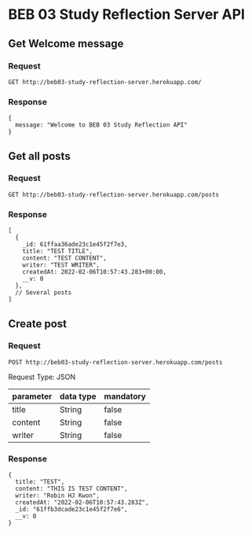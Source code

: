 # BEB 03 Study Reflection Server API #

## Get Welcome message ##

### Request ###

`GET http://beb03-study-reflection-server.herokuapp.com/`

### Response ###

```
{
  message: "Welcome to BEB 03 Study Reflection API"
}
```

## Get all posts ##

### Request ###

`GET http://beb03-study-reflection-server.herokuapp.com/posts`

### Response ###

```
[
  {
	_id: 61ffaa36ade23c1e45f2f7e3,
	title: "TEST TITLE",
	content: "TEST CONTENT",
	writer: "TEST WRITER",
	createdAt: 2022-02-06T10:57:43.283+00:00,
	__v: 0
  },
  // Several posts
]
```

## Create post ##

### Request ###

`POST http://beb03-study-reflection-server.herokuapp.com/posts`

Request Type: JSON

| parameter | data type | mandatory |
|-----------|-----------|-----------|
| title     | String    | false     |
| content   | String    | false     |
| writer    | String    | false     |

### Response ###

```
{
  title: "TEST",
  content: "THIS IS TEST CONTENT",
  writer: "Robin HJ Kwon",
  createdAt: "2022-02-06T10:57:43.283Z",
  _id: "61ffb3dcade23c1e45f2f7e6",
  __v: 0
}
```
